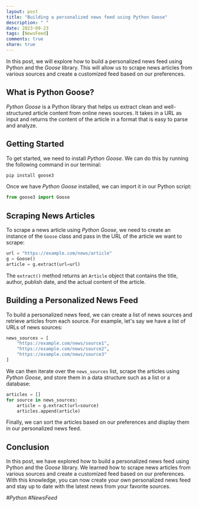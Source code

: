 ```yaml
---
layout: post
title: "Building a personalized news feed using Python Goose"
description: " "
date: 2023-09-23
tags: [NewsFeed]
comments: true
share: true
---
```


In this post, we will explore how to build a personalized news feed using Python and the *Goose* library. This will allow us to scrape news articles from various sources and create a customized feed based on our preferences. 

## What is Python Goose?

*Python Goose* is a Python library that helps us extract clean and well-structured article content from online news sources. It takes in a URL as input and returns the content of the article in a format that is easy to parse and analyze.

## Getting Started

To get started, we need to install *Python Goose*. We can do this by running the following command in our terminal:

```python
pip install goose3
```

Once we have *Python Goose* installed, we can import it in our Python script:

```python
from goose3 import Goose
```

## Scraping News Articles

To scrape a news article using *Python Goose*, we need to create an instance of the `Goose` class and pass in the URL of the article we want to scrape:

```python
url = "https://example.com/news/article"
g = Goose()
article = g.extract(url=url)
```

The `extract()` method returns an `Article` object that contains the title, author, publish date, and the actual content of the article.

## Building a Personalized News Feed

To build a personalized news feed, we can create a list of news sources and retrieve articles from each source. For example, let's say we have a list of URLs of news sources:

```python
news_sources = [
    "https://example.com/news/source1",
    "https://example.com/news/source2",
    "https://example.com/news/source3"
]
```

We can then iterate over the `news_sources` list, scrape the articles using *Python Goose*, and store them in a data structure such as a list or a database:

```python
articles = []
for source in news_sources:
    article = g.extract(url=source)
    articles.append(article)
```

Finally, we can sort the articles based on our preferences and display them in our personalized news feed.

## Conclusion

In this post, we have explored how to build a personalized news feed using Python and the *Goose* library. We learned how to scrape news articles from various sources and create a customized feed based on our preferences. With this knowledge, you can now create your own personalized news feed and stay up to date with the latest news from your favorite sources.

*#Python #NewsFeed*